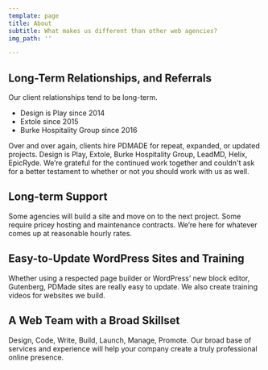 ```yaml
---
template: page
title: About
subtitle: What makes us different than other web agencies?
img_path: ''

---
```

## Long-Term Relationships, and Referrals

Our client relationships tend to be long-term. 

* Design is Play since 2014
* Extole since 2015
* Burke Hospitality Group since 2016

Over and over again, clients hire PDMADE for repeat, expanded, or updated projects. Design is Play, Extole, Burke Hospitality Group, LeadMD, Helix, EpicRyde. We’re grateful for the continued work together and couldn't ask for a better testament to whether or not you should work with us as well.

## Long-term Support

Some agencies will build a site and move on to the next project. Some require pricey hosting and maintenance contracts. We’re here for whatever comes up at reasonable hourly rates.

## Easy-to-Update WordPress Sites and Training

Whether using a respected page builder or WordPress’ new block editor, Gutenberg, PDMade sites are really easy to update. We also create training videos for websites we build.

## A Web Team with a Broad Skillset

Design, Code, Write, Build, Launch, Manage, Promote. Our broad base of services and experience will help your company create a truly professional online presence.
